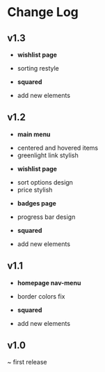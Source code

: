 # Change Log

## v1.3
* **wishlist page**
- sorting restyle
* **squared**
- add new elements

## v1.2
* **main menu**
- centered and hovered items
- greenlight link stylish
* **wishlist page**
- sort options design
- price stylish
* **badges page**
- progress bar design
* **squared**
- add new elements

## v1.1
* **homepage nav-menu**
- border colors fix
* **squared**
- add new elements

## v1.0
~ first release
